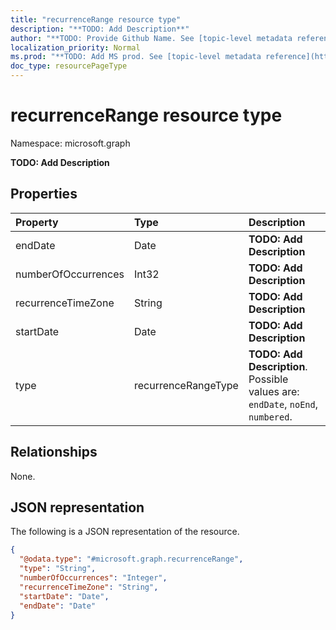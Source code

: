 ```yaml
---
title: "recurrenceRange resource type"
description: "**TODO: Add Description**"
author: "**TODO: Provide Github Name. See [topic-level metadata reference](https://msgo.azurewebsites.net/add/document/guidelines/metadata.html#topic-level-metadata)**"
localization_priority: Normal
ms.prod: "**TODO: Add MS prod. See [topic-level metadata reference](https://msgo.azurewebsites.net/add/document/guidelines/metadata.html#topic-level-metadata)**"
doc_type: resourcePageType
---
```


# recurrenceRange resource type

Namespace: microsoft.graph

**TODO: Add Description**

## Properties
|Property|Type|Description|
|:---|:---|:---|
|endDate|Date|**TODO: Add Description**|
|numberOfOccurrences|Int32|**TODO: Add Description**|
|recurrenceTimeZone|String|**TODO: Add Description**|
|startDate|Date|**TODO: Add Description**|
|type|recurrenceRangeType|**TODO: Add Description**. Possible values are: `endDate`, `noEnd`, `numbered`.|

## Relationships
None.

## JSON representation
The following is a JSON representation of the resource.
<!-- {
  "blockType": "resource",
  "@odata.type": "microsoft.graph.recurrenceRange"
}
-->
``` json
{
  "@odata.type": "#microsoft.graph.recurrenceRange",
  "type": "String",
  "numberOfOccurrences": "Integer",
  "recurrenceTimeZone": "String",
  "startDate": "Date",
  "endDate": "Date"
}
```

